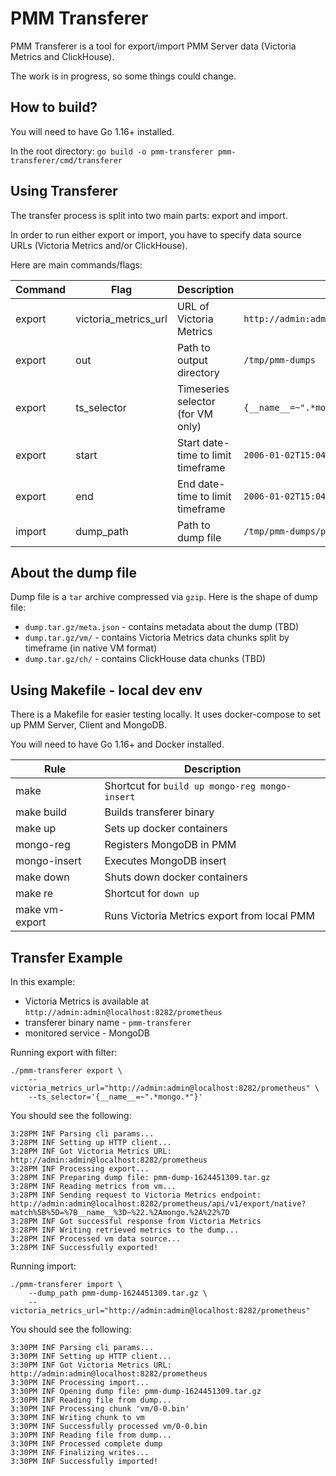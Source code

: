 # PMM Transferer

PMM Transferer is a tool for export/import PMM Server data (Victoria Metrics and ClickHouse).

The work is in progress, so some things could change.

## How to build?

You will need to have Go 1.16+ installed.

In the root directory: `go build -o pmm-transferer pmm-transferer/cmd/transferer`

## Using Transferer

The transfer process is split into two main parts: export and import.

In order to run either export or import, you have to specify data source URLs (Victoria Metrics and/or ClickHouse).

Here are main commands/flags:

| Command | Flag | Description | Example |
|---------|------|-------------|---------|
| export | victoria_metrics_url | URL of Victoria Metrics | `http://admin:admin@localhost:8282/prometheus` |
| export | out | Path to output directory | `/tmp/pmm-dumps` |
| export | ts_selector | Timeseries selector (for VM only) | `{__name__=~".*mongo.*"}` |
| export | start | Start date-time to limit timeframe | `2006-01-02T15:04:05Z07:00` |
| export | end | End date-time to limit timeframe | `2006-01-02T15:04:05Z07:00` |
| import | dump_path | Path to dump file | `/tmp/pmm-dumps/pmm-dump-1624342596.tar.gz` |

## About the dump file

Dump file is a `tar` archive compressed via `gzip`. Here is the shape of dump file:

* `dump.tar.gz/meta.json` - contains metadata about the dump (TBD)
* `dump.tar.gz/vm/` - contains Victoria Metrics data chunks split by timeframe (in native VM format)
* `dump.tar.gz/ch/` - contains ClickHouse data chunks (TBD)


## Using Makefile - local dev env

There is a Makefile for easier testing locally. It uses docker-compose to set up PMM Server, Client and MongoDB.

You will need to have Go 1.16+ and Docker installed.

| Rule | Description |
|------|-------------|
| make | Shortcut for `build up mongo-reg mongo-insert` |
| make build | Builds transferer binary |
| make up | Sets up docker containers |
| mongo-reg | Registers MongoDB in PMM |
| mongo-insert | Executes MongoDB insert |
| make down | Shuts down docker containers |
| make re | Shortcut for `down up` |
| make vm-export | Runs Victoria Metrics export from local PMM |


## Transfer Example

In this example:
* Victoria Metrics is available at `http://admin:admin@localhost:8282/prometheus`
* transferer binary name - `pmm-transferer`
* monitored service - MongoDB

Running export with filter:
```
./pmm-transferer export \
    --victoria_metrics_url="http://admin:admin@localhost:8282/prometheus" \
    --ts_selector='{__name__=~".*mongo.*"}'
```

You should see the following:
```
3:28PM INF Parsing cli params...
3:28PM INF Setting up HTTP client...
3:28PM INF Got Victoria Metrics URL: http://admin:admin@localhost:8282/prometheus
3:28PM INF Processing export...
3:28PM INF Preparing dump file: pmm-dump-1624451309.tar.gz
3:28PM INF Reading metrics from vm...
3:28PM INF Sending request to Victoria Metrics endpoint: http://admin:admin@localhost:8282/prometheus/api/v1/export/native?match%5B%5D=%7B__name__%3D~%22.%2Amongo.%2A%22%7D
3:28PM INF Got successful response from Victoria Metrics
3:28PM INF Writing retrieved metrics to the dump...
3:28PM INF Processed vm data source...
3:28PM INF Successfully exported!
```

Running import:
```
./pmm-transferer import \
    --dump_path pmm-dump-1624451309.tar.gz \
    --victoria_metrics_url="http://admin:admin@localhost:8282/prometheus"
```

You should see the following:
```
3:30PM INF Parsing cli params...
3:30PM INF Setting up HTTP client...
3:30PM INF Got Victoria Metrics URL: http://admin:admin@localhost:8282/prometheus
3:30PM INF Processing import...
3:30PM INF Opening dump file: pmm-dump-1624451309.tar.gz
3:30PM INF Reading file from dump...
3:30PM INF Processing chunk 'vm/0-0.bin'
3:30PM INF Writing chunk to vm
3:30PM INF Successfully processed vm/0-0.bin
3:30PM INF Reading file from dump...
3:30PM INF Processed complete dump
3:30PM INF Finalizing writes...
3:30PM INF Successfully imported!
```

